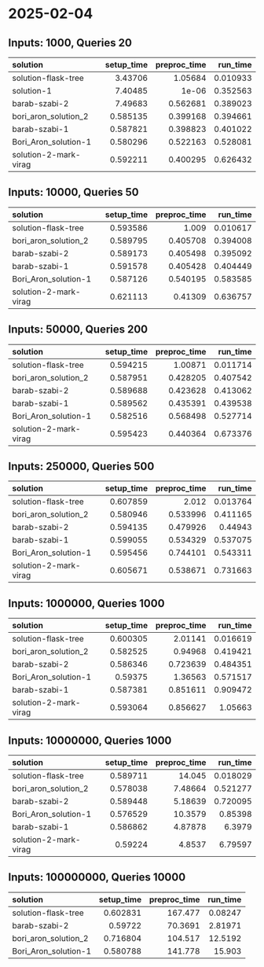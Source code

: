 # 2025-02-04

## Inputs: 1000, Queries 20

| solution              |   setup_time |   preproc_time |   run_time |
|:----------------------|-------------:|---------------:|-----------:|
| solution-flask-tree   |     3.43706  |       1.05684  |   0.010933 |
| solution-1            |     7.40485  |       1e-06    |   0.352563 |
| barab-szabi-2         |     7.49683  |       0.562681 |   0.389023 |
| bori_aron_solution_2  |     0.585135 |       0.399168 |   0.394661 |
| barab-szabi-1         |     0.587821 |       0.398823 |   0.401022 |
| Bori_Aron_solution-1  |     0.580296 |       0.522163 |   0.528081 |
| solution-2-mark-virag |     0.592211 |       0.400295 |   0.626432 |

## Inputs: 10000, Queries 50

| solution              |   setup_time |   preproc_time |   run_time |
|:----------------------|-------------:|---------------:|-----------:|
| solution-flask-tree   |     0.593586 |       1.009    |   0.010617 |
| bori_aron_solution_2  |     0.589795 |       0.405708 |   0.394008 |
| barab-szabi-2         |     0.589173 |       0.405498 |   0.395092 |
| barab-szabi-1         |     0.591578 |       0.405428 |   0.404449 |
| Bori_Aron_solution-1  |     0.587126 |       0.540195 |   0.583585 |
| solution-2-mark-virag |     0.621113 |       0.41309  |   0.636757 |

## Inputs: 50000, Queries 200

| solution              |   setup_time |   preproc_time |   run_time |
|:----------------------|-------------:|---------------:|-----------:|
| solution-flask-tree   |     0.594215 |       1.00871  |   0.011714 |
| bori_aron_solution_2  |     0.587951 |       0.428205 |   0.407542 |
| barab-szabi-2         |     0.589688 |       0.423628 |   0.413062 |
| barab-szabi-1         |     0.589562 |       0.435391 |   0.439538 |
| Bori_Aron_solution-1  |     0.582516 |       0.568498 |   0.527714 |
| solution-2-mark-virag |     0.595423 |       0.440364 |   0.673376 |

## Inputs: 250000, Queries 500

| solution              |   setup_time |   preproc_time |   run_time |
|:----------------------|-------------:|---------------:|-----------:|
| solution-flask-tree   |     0.607859 |       2.012    |   0.013764 |
| bori_aron_solution_2  |     0.580946 |       0.533996 |   0.411165 |
| barab-szabi-2         |     0.594135 |       0.479926 |   0.44943  |
| barab-szabi-1         |     0.599055 |       0.534329 |   0.537075 |
| Bori_Aron_solution-1  |     0.595456 |       0.744101 |   0.543311 |
| solution-2-mark-virag |     0.605671 |       0.538671 |   0.731663 |

## Inputs: 1000000, Queries 1000

| solution              |   setup_time |   preproc_time |   run_time |
|:----------------------|-------------:|---------------:|-----------:|
| solution-flask-tree   |     0.600305 |       2.01141  |   0.016619 |
| bori_aron_solution_2  |     0.582525 |       0.94968  |   0.419421 |
| barab-szabi-2         |     0.586346 |       0.723639 |   0.484351 |
| Bori_Aron_solution-1  |     0.59375  |       1.36563  |   0.571517 |
| barab-szabi-1         |     0.587381 |       0.851611 |   0.909472 |
| solution-2-mark-virag |     0.593064 |       0.856627 |   1.05663  |

## Inputs: 10000000, Queries 1000

| solution              |   setup_time |   preproc_time |   run_time |
|:----------------------|-------------:|---------------:|-----------:|
| solution-flask-tree   |     0.589711 |       14.045   |   0.018029 |
| bori_aron_solution_2  |     0.578038 |        7.48664 |   0.521277 |
| barab-szabi-2         |     0.589448 |        5.18639 |   0.720095 |
| Bori_Aron_solution-1  |     0.576529 |       10.3579  |   0.85398  |
| barab-szabi-1         |     0.586862 |        4.87878 |   6.3979   |
| solution-2-mark-virag |     0.59224  |        4.8537  |   6.79597  |

## Inputs: 100000000, Queries 10000

| solution             |   setup_time |   preproc_time |   run_time |
|:---------------------|-------------:|---------------:|-----------:|
| solution-flask-tree  |     0.602831 |       167.477  |    0.08247 |
| barab-szabi-2        |     0.59722  |        70.3691 |    2.81971 |
| bori_aron_solution_2 |     0.716804 |       104.517  |   12.5192  |
| Bori_Aron_solution-1 |     0.580788 |       141.778  |   15.903   |